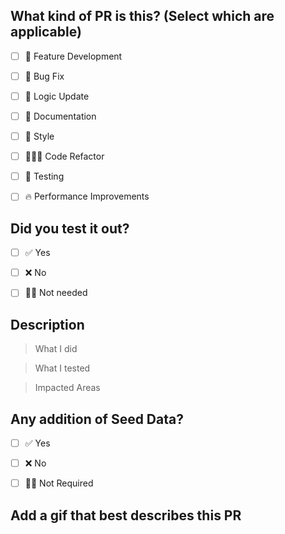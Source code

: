 ## What kind of PR is this? (Select which are applicable)
- [ ] 🥳 Feature Development
- [ ] 🐞 Bug Fix
- [ ] 🧠 Logic Update
- [ ] 📝 Documentation 
- [ ] 🎨 Style
- [ ] 👨🏻‍💻 Code Refactor
- [ ] 🧪 Testing
- [ ] 🔥 Performance Improvements



## Did you test it out?
- [ ] ✅ Yes
- [ ] ❌ No
- [ ] 🙅🏻 Not needed



## Description
> What I did 

> What I tested

> Impacted Areas



## Any addition of Seed Data? 
- [ ] ✅ Yes
- [ ] ❌ No
- [ ] 🙅🏻 Not Required



## Add a gif that best describes this PR